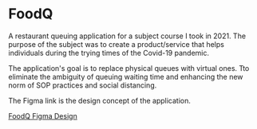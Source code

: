 # FoodQ
A restaurant queuing application for a subject course I took in 2021.
The purpose of the subject was to create a product/service that helps individuals during the trying times of the Covid-19 pandemic.

The application's goal is to replace physical queues with virtual ones. Tto eliminate the ambiguity of queuing waiting time and enhancing the new norm of SOP practices and social distancing. 

The Figma link is the design concept of the application. 

[FoodQ Figma Design](https://www.figma.com/file/cwNGNJzlnZxOZd7OjxIBUY/Food-Q?node-id=0%3A1)
